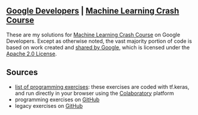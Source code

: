 ## [Google Developers](https://developers.google.com) | [Machine Learning Crash Course](https://developers.google.com/machine-learning/crash-course)
These are my solutions for [Machine Learning Crash Course](https://developers.google.com/machine-learning/crash-course) on Google Developers. Except as otherwise noted, the vast majority portion of code is based on work created and [shared by Google](https://developers.google.com/readme/policies), which is licensed under the [Apache 2.0 License](https://www.apache.org/licenses/LICENSE-2.0).

## Sources
* [list of programming exercises](https://developers.google.com/machine-learning/crash-course/exercises#programming): these exercises are coded with tf.keras, and run directly in your browser using the [Colaboratory](https://colab.research.google.com/notebooks/intro.ipynb) platform
* programming exercises on [GitHub](https://github.com/google/eng-edu/tree/main/ml/cc/exercises)
* legacy exercises on [GitHub](https://github.com/google/eng-edu/tree/main/ml/cc/exercises/estimators)

